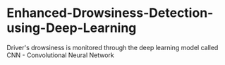 # Enhanced-Drowsiness-Detection-using-Deep-Learning
Driver's drowsiness is monitored through the deep learning model called CNN - Convolutional Neural Network
